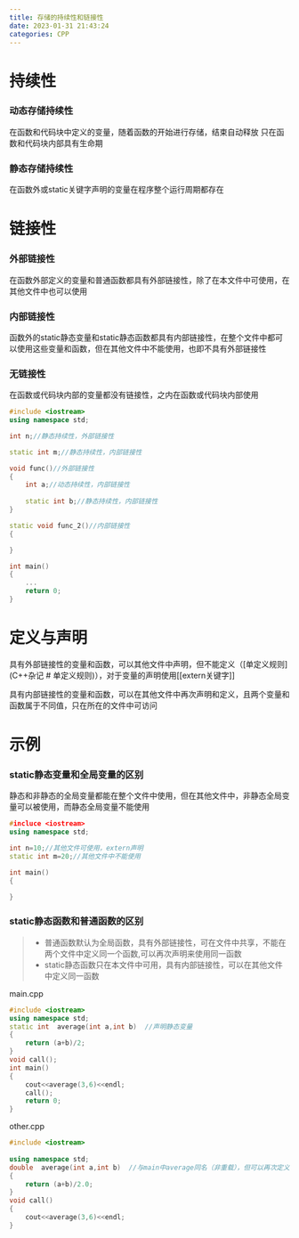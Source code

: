 ```yaml
---
title: 存储的持续性和链接性
date: 2023-01-31 21:43:24
categories: CPP
---
```

# 持续性

### 动态存储持续性
在函数和代码块中定义的变量，随着函数的开始进行存储，结束自动释放
只在函数和代码块内部具有生命期

### 静态存储持续性
在函数外或static关键字声明的变量在程序整个运行周期都存在


# 链接性

### 外部链接性
在函数外部定义的变量和普通函数都具有外部链接性，除了在本文件中可使用，在其他文件中也可以使用

### 内部链接性
函数外的static静态变量和static静态函数都具有内部链接性，在整个文件中都可以使用这些变量和函数，但在其他文件中不能使用，也即不具有外部链接性

### 无链接性
在函数或代码块内部的变量都没有链接性，之内在函数或代码块内部使用

```c++
#include <iostream>
using namespace std;

int n;//静态持续性，外部链接性

static int m;//静态持续性，内部链接性

void func()//外部链接性
{
	int a;//动态持续性，内部链接性
	
	static int b;//静态持续性，内部链接性
}

static void func_2()//内部链接性
{

}

int main()
{
	...
	return 0;
}
```

# 定义与声明
具有外部链接性的变量和函数，可以其他文件中声明，但不能定义（[单定义规则](C++杂记 # 单定义规则)），对于变量的声明使用[[extern关键字]]

具有内部链接性的变量和函数，可以在其他文件中再次声明和定义，且两个变量和函数属于不同值，只在所在的文件中可访问

# 示例

### static静态变量和全局变量的区别
静态和非静态的全局变量都能在整个文件中使用，但在其他文件中，非静态全局变量可以被使用，而静态全局变量不能使用
```c++
#incluce <iostream>
using namespace std;

int n=10;//其他文件可使用，extern声明
static int m=20;//其他文件中不能使用

int main()
{

}
```
### static静态函数和普通函数的区别

>* 普通函数默认为全局函数，具有外部链接性，可在文件中共享，不能在两个文件中定义同一个函数,可以再次声明来使用同一函数
>* static静态函数只在本文件中可用，具有内部链接性，可以在其他文件中定义同一函数

main.cpp
```c++
#include <iostream>  
using namespace std;  
static int  average(int a,int b)  //声明静态变量
{  
    return (a+b)/2;  
}  
void call();  
int main()  
{  
    cout<<average(3,6)<<endl;  
    call();  
    return 0;  
}
```
other.cpp
```c++
#include <iostream>  
  
using namespace std;  
double  average(int a,int b)  //与main中average同名（非重载），但可以再次定义
{  
    return (a+b)/2.0;  
}  
void call()  
{  
    cout<<average(3,6)<<endl;  
}
```


